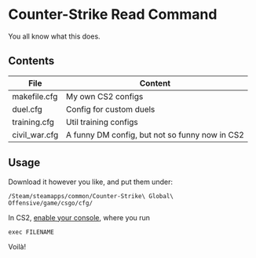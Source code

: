 # Counter-Strike Read Command

You all know what this does.

## Contents

| File          | Content                                        |
|---------------|------------------------------------------------|
| makefile.cfg  | My own CS2 configs                             |
| duel.cfg      | Config for custom duels                        |
| training.cfg  | Util training configs                          |
| civil_war.cfg | A funny DM config, but not so funny now in CS2 |

## Usage

Download it however you like, and put them under:

`/Steam/steamapps/common/Counter-Strike\ Global\ Offensive/game/csgo/cfg/`

In CS2, [enable your console](https://prosettings.net/blog/open-console-cs2/),
where you run

```shell
exec FILENAME
````

Voilà!
